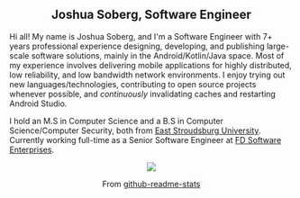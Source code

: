 <h2 align="center">Joshua Soberg, Software Engineer</h2>

<p align="left">
Hi all! My name is Joshua Soberg, and I'm a Software Engineer with 7+ years professional experience designing, developing, and publishing large-scale software solutions, mainly in the Android/Kotlin/Java space. Most of my experience involves delivering mobile applications for highly distributed, low reliability, and low bandwidth network environments. I enjoy trying out new languages/technologies, contributing to open source projects whenever possible, and <i>continuously</i> invalidating caches and restarting Android Studio.
</p>

<p align="left">
I hold an M.S in Computer Science and a B.S in Computer Science/Computer Security, both from <a href="https://www.esu.edu/">East Stroudsburg University</a>. Currently working full-time as a Senior Software Engineer at <a href="https://fd-software.com">FD Software Enterprises</a>.
</p>

<p align="center">
  <img src="https://github-readme-stats.vercel.app/api?username=jsoberg&count_private=true&show_icons=true&include_all_commits=true&hide_rank=true&hide=stars&theme=nord">
</p>
<p align="center">
From <a href="https://github.com/anuraghazra/github-readme-stats">github-readme-stats</a>
</p>
